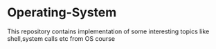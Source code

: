 # Operating-System
This repository contains implementation of some interesting topics like shell,system calls etc from OS course 
